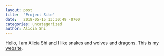 ```yaml
---
layout: post
title:  "Project Site"
date:   2018-05-15 13:30:49 -0700
categories: uncategorized
author: Alicia Shi
---
```


Hello, I am Alicia Shi and I like snakes and wolves and dragons. This is my [website][url].

[url]: /website/
